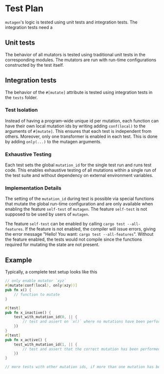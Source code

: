 # Test Plan

`mutagen`'s logic is tested using unit tests and integration tests. The integration tests need a

## Unit tests

The behavior of all mutators is tested using traditional unit tests in the corresponding modules. The mutators are run with run-time configurations constructed by the test itself.

## Integration tests

The behavior of the `#[mutate]` attribute is tested using integration tests in the `tests` folder.

### Test Isolation

Instead of having a program-wide unique id per mutation, each function can have their own local mutation ids by writing adding `conf(local)` to the arguments of `#[mutate]`. This ensures that each test is independent from others. Moreover, only one transformer is enabled in each test. This is done by adding `only(...)` to the mutagen arguments.

### Exhaustive Testing

Each test sets the global `mutation_id` for the single test run and runs test code. This enables exhaustive testing of all mutations within a single run of the test suite and without dependency on external environment variables.

### Implementation Details

The setting of the `mutation_id` during test is possible via special functions that mutate the global run-time configuration and are only available when enabling the feature `self-test` of `mutagen`. The feature `self-test` is not supposed to be used by users of `mutagen`.

The feature `self-test` can be enabled by calling `cargo test --all-features`. If the feature is not enabled, the compiler will issue errors, giving the error message "Hello! You want: `cargo test --all-features`". Without the feature enabled, the tests would not compile since the functions required for mutating the state are not present.

## Example

Typically, a complete test setup looks like this
```rust
// only enable mutator `xyz`
#[mutate(conf(local), only(xzy))]
pub fn x() {
    // function to mutate
}

#[test]
pub fn x_inactive() {
    test_with_mutation_id(0, || {
        // test and assert on `x()` where no mutations have been performed
    })
}
#[test]
pub fn x_active() {
    test_with_mutation_id(1, || {
        // test and assert that the correct mutation has been performed in `x()`
    })
}

// more tests with other mutation ids, if more than one mutation has been performed
```
